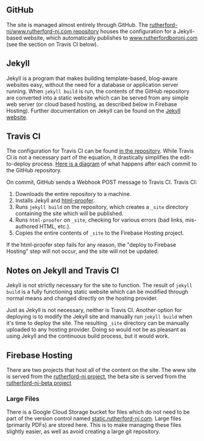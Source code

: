 ## GitHub

The site is managed almost entirely through GitHub. The [rutherford-nj/www.rutherford-nj.com repository](https://github.com/rutherford-nj/www.rutherford-nj.com) houses the configuration for a Jekyll-based website, which automatically publishes to www.rutherfordboronj.com (see the section on Travis CI below).

## Jekyll

Jekyll is a program that makes building template-based, blog-aware websites easy, without the need for a database or application server running. When `jekyll build` is run, the contents of the GitHub repository are converted into a static website which can be served from any simple web server (or cloud based hosting, as described below in Firebase Hosting). Further documentation on Jekyll can be found on the [Jekyll website](http://jekyllrb.com/).

## Travis CI

The configuration for Travis CI can be found [in the repository](https://github.com/rutherford-nj/www.rutherford-nj.com/blob/master/.travis.yml). While Travis CI is not a necessary part of the equation, it drastically simplifies the edit-to-deploy process. [Here is a diagram](https://mermaidjs.github.io/mermaid-live-editor/#/view/c2VxdWVuY2VEaWFncmFtCiAgICBEZXZlbG9wZXItPj5HaXRIdWI6IE1ha2UgQ2hhbmdlCiAgICBHaXRIdWItPj5UcmF2aXMgQ0k6IEhleSwgc29tZXRoaW5nIGNoYW5nZWQKICAgIFRyYXZpcyBDSS0+PkdpdEh1YjogRG93bmxvYWQgc2l0ZSBjb25maWd1cmF0aW9uCiAgICBUcmF2aXMgQ0ktPj5UcmF2aXMgQ0k6IEJ1aWxkIHNpdGUKICAgIFRyYXZpcyBDSS0+PkZpcmViYXNlIEhvc3Rpbmc6IERlcGxveSBzaXRlIGlmIGJ1aWxkIHN1Y2NlZWRzCiAgICBUcmF2aXMgQ0ktLT4+RGV2ZWxvcGVyOiBFbWFpbCBpZiBidWlsZCBmYWlscw==) of what happens after each commit to the GitHub repository.

On commit, GitHub sends a Webhook POST message to Travis CI. Travis CI:

1. Downloads the entire repository to a machine.
2. Installs Jekyll and [html-proofer](html-proofer).
3. Runs `jekyll build` on the repository, which creates a `_site` directory containing the site which will be published.
4. Runs `html-proofer` on `_site`, checking for various errors (bad links, mis-authored HTML, etc.).
5. Copies the entire contents of `_site` to the Firebase Hosting project.

If the html-proofer step fails for any reason, the "deploy to Firebase Hosting" step will not occur, and the site will not be updated.

## Notes on Jekyll and Travis CI

Jekyll is not strictly necessary for the site to function. The result of `jekyll build` is a fully functioning static website which can be modified through normal means and changed directly on the hosting provider.

Just as Jekyll is not necessary, neither is Travis CI. Another option for deploying is to modify the Jekyll site and manually run `jekyll build` when it's time to deploy the site. The resulting `_site` directory can be manually uploaded to any hosting provider. Doing so would not be as pleasant as using Jekyll and the continuous build process, but it would work.

## Firebase Hosting

There are two projects that host all of the content on the site. The www site is served from the [rutherford-nj project](https://console.firebase.google.com/project/rutherford-nj/hosting), the beta site is served from the [rutherford-nj-beta project](https://console.firebase.google.com/project/rutherford-nj-beta/hosting)

### Large Files

There is a Google Cloud Storage bucket for files which do not need to be part of the version control named [static.rutherford-nj.com](https://console.cloud.google.com/storage/browser/static.rutherford-nj.com/?project=rutherford-nj). Large files (primarily PDFs) are stored here. This is to make managing these files slightly easier, as well as avoid creating a large git repository.
